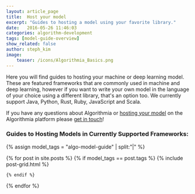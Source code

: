 ```yaml
---
layout: article_page
title:  Host your model
excerpt: "Guides to hosting a model using your favorite library."
date:   2016-05-26 11:46:03
categories: algorithm-development
tags: [model-guide-overview]
show_related: false
author: steph_kim
image:
    teaser: /icons/Algorithmia_Basics.png
---
```


Here you will find guides to hosting your machine or deep learning model. These are featured frameworks that are commonly used in machine and deep learning, however if you want to write your own model in the language of your choice using a different library, that's an option too. We currently support Java, Python, Rust, Ruby, JavaScript and Scala.

If you have any questions about Algorithmia or <a href="http://blog.algorithmia.com/2016/05/how-we-hosted-our-model-as-a-microservice/">hosting your model</a> on the Algorithmia platform please <a href="mailto:support@algorithmia.com">get in touch</a>!


### Guides to Hosting Models in Currently Supported Frameworks:
{% assign model_tags = "algo-model-guide" | split:"|" %}
<div>
  {% for post in site.posts %}
  	{% if model_tags == post.tags %}
  		<!--
	      	<a  href="{{ post.url }}">{{ post.title }}
	      	{% if post.image.teaser %}
	  			<img  src="{{ site.url }}/images/{{ post.image.teaser }}" alt="" itemprop="image">
			{% endif %}
			</a> -->
			{% include post-grid.html %}

	{% endif %}
  {% endfor %}
</div>
